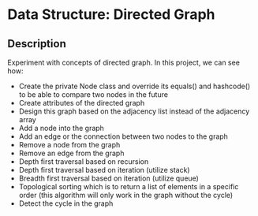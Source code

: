 # Data Structure: Directed Graph

## Description
Experiment with concepts of directed graph. In this project, we can see how:
* Create the private Node class and override its equals() and hashcode() to be able to compare two nodes in the future
* Create attributes of the directed graph
* Design this graph based on the adjacency list instead of the adjacency array
* Add a node into the graph
* Add an edge or the connection between two nodes to the graph
* Remove a node from the graph
* Remove an edge from the graph
* Depth first traversal based on recursion
* Depth first traversal based on iteration (utilize stack)
* Breadth first traversal based on iteration (utilize queue)
* Topological sorting which is to return a list of elements in a specific order (this algorithm will only work in the graph without the cycle)
* Detect the cycle in the graph
